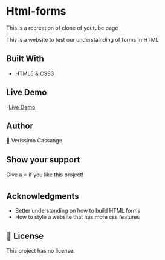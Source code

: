 # Html-forms
This is a recreation of clone of youtube page


This is a website to test our understainding of forms in HTML

## Built With

- HTML5 & CSS3


## Live Demo
-[Live Demo](https://vec21.github.io/YouTube-page-master/)

## Author

👤 Veríssimo Cassange

## Show your support

Give a ⭐️ if you like this project!

## Acknowledgments

- Better understanding on how to build HTML forms
- How to style a website that has more css features


## 📝 License

This project has no license.

